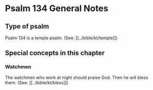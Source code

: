 # Psalm 134 General Notes
## Type of psalm

Psalm 134 is a temple psalm. (See: [[../bible/kt/temple]])

## Special concepts in this chapter

### Watchmen
The watchmen who work at night should praise God. Then he will bless them. (See: [[../bible/kt/bless]])